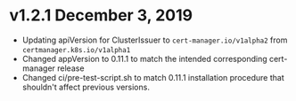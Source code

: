 # v1.2.1 December 3, 2019
- Updating apiVersion for ClusterIssuer to `cert-manager.io/v1alpha2` from `certmanager.k8s.io/v1alpha1`
- Changed appVersion to 0.11.1 to match the intended corresponding cert-manager release
- Changed ci/pre-test-script.sh to match 0.11.1 installation procedure that shouldn't affect previous versions.
